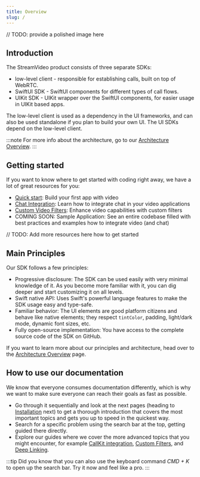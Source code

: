 ```yaml
---
title: Overview
slug: /
---
```


// TODO: provide a polished image here

## Introduction

The StreamVideo product consists of three separate SDKs:

- low-level client - responsible for establishing calls, built on top of WebRTC.
- SwiftUI SDK - SwiftUI components for different types of call flows.
- UIKit SDK - UIKit wrapper over the SwiftUI components, for easier usage in UIKit based apps.

The low-level client is used as a dependency in the UI frameworks, and can also be used standalone if you plan to build your own UI. The UI SDKs depend on the low-level client.

:::note
For more info about the architecture, go to our [Architecture Overview](./architecture-overview.md).
:::

## Getting started

If you want to know where to get started with coding right away, we have a lot of great resources for you:

- [Quick start](quick-start.md): Build your first app with video
- [Chat Integration](../guides/chat-integration.md): Learn how to integrate chat in your video applications
- [Custom Video Filters](../guides/custom-filters.md): Enhance video capabilities with custom filters
- COMING SOON: Sample Application: See an entire codebase filled with best practices and examples how to integrate video (and chat)

// TODO: Add more resources here how to get started

## Main Principles

Our SDK follows a few principles:

- Progressive disclosure: The SDK can be used easily with very minimal knowledge of it. As you become more familiar with it, you can dig deeper and start customizing it on all levels.
- Swift native API: Uses Swift's powerful language features to make the SDK usage easy and type-safe.
- Familiar behavior: The UI elements are good platform citizens and behave like native elements; they respect `tintColor`, padding, light/dark mode, dynamic font sizes, etc.
- Fully open-source implementation: You have access to the complete source code of the SDK on GitHub.

If you want to learn more about our principles and architecture, head over to the [Architecture Overview](./architecture-overview.md) page.

## How to use our documentation

We know that everyone consumes documentation differently, which is why we want to make sure everyone can reach their goals as fast as possible.

- Go through it sequentially and look at the next pages (heading to [Installation](./install.md) next) to get a thorough introduction that covers the most important topics and gets you up to speed in the quickest way.
- Search for a specific problem using the search bar at the top, getting guided there directly.
- Explore our guides where we cover the more advanced topics that you might encounter, for example [CallKit integration](../guides/callkit-integration.md), [Custom Filters](../guides/custom-filters.md), and [Deep Linking](../guides/deep-linking.md).

:::tip
Did you know that you can also use the keyboard command _CMD + K_ to open up the search bar. Try it now and feel like a pro.
:::
